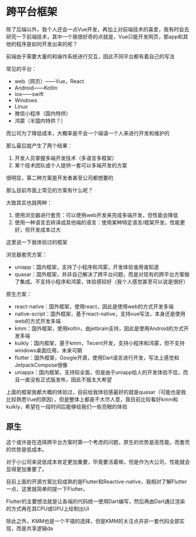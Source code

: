 # 跨平台框架

除了后端以外，我个人还会一点Vue开发，再加上对前端技术的喜爱，我有时会去研究一下前端技术，其中一个我很好奇的点就是，Vue只能开发网页，那app和其他的程序是如何开发出来的呢？

前端由于需要大量的和操作系统进行交互，因此不同平台都有着自己的写法

常见的平台：
- web（网页）——Vue，React
- Android——Kotlin
- ios——swift
- Windows
- Linux
- 微信小程序（国内特供）
- 鸿蒙（半国内特供？）

而公司为了降低成本，大概率是不会一个端请一个人来进行开发和维护的

那么最后就产生了两个结果：
1. 开发人员掌握多端开发技术（多语言多框架）
2. 某个技术团队或个人提供一套可以多端开发的方案

很明显，第二种方案是开发者甚至公司都想要的

那么目前市面上常见的方案有什么呢？

大致其实也就两种：
1. 使用浏览器进行套壳：可以使用web开发来完成多端开发，但性能会降低
2. 使用一种语言去转译成其他端的语言：使用某种特定语言/框架开发，性能更好，但开发成本过大

这里说一下我体验过的框架

浏览器套壳方案：
- uniapp：国内框架，支持了小程序和鸿蒙，开发体验谁用谁知道
- quasar：国外框架，并非自己解决了跨平台问题，而是对现有的跨平台方案做了集成。不支持小程序和鸿蒙，体验感较好（我个人感觉甚至可以说是很好）

原生方案：
- react-native：国外框架，使用react，因此是使用web的方式开发多端
- native-script：国外框架，基于react-native，支持vue写法，本身还是使用web的方式开发多端
- kmm：国外框架，使用kotlin，由jetbrain支持，因此是使用Android的方式开发多端
- kuikly：国内框架，基于kmm，Tecent开发，支持小程序和鸿蒙，但不支持windows桌面应用，未来可期
- flutter：国外框架，Google开源，使用Dart语言进行开发，写法上感觉和JetpackCompose很像
- uniappx：国内框架，支持较全面，但是由于uniapp给人的开发体验不佳，而且一直没有正式版发布，因此不报太大希望


上面的框架我都大概的体验过，目前给我体验感最好的就是quasar（可能也是我比较熟悉Vue的原因），但是整体上都是不大尽人意，我目前比较看好kmm和kuikly，希望在一段时间后能够给我们一些亮眼的体验


## 原生

这个或许是在选择跨平台方案时第一个考虑的问题，原生的优势是高性能，而套壳的优势是低成本。

对于小公司来说低成本肯定更加重要，毕竟要活着嘛，但是作为大公司，性能就会显得更加重要了。

目前上面的开源方案比较成熟的是Flutter和Reactive-native，我相对了解Flutter一点，这里就简单的提一下Flutter。

Flutter的主要想法就是让各端的代码统一使用Dart编写，然后再由Dart通过渲染的方式再在其CPU或GPU上绘制出UI

除此之外，KMM也是一个不错的选择，但是KMM的关注点并非一套代码全部实现，而是共享逻辑da